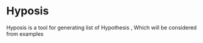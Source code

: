 # Hyposis
Hyposis is a tool for generating list of Hypothesis , Which will be considered from examples <csv file> 